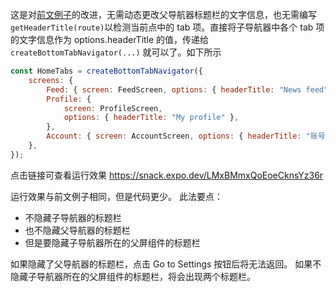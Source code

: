 这是对[前文例子](52、React%20Navigation/6.1、设置父导航器选项.md)的改进，无需动态更改父导航器标题栏的文字信息，也无需编写 `getHeaderTitle(route)`以检测当前点中的 tab 项。直接将子导航器中各个 tab 项的文字信息作为 options.headerTitle 的值，传递给 `createBottomTabNavigator(...)` 就可以了。如下所示

```jsx
const HomeTabs = createBottomTabNavigator({
	screens: {
		Feed: { screen: FeedScreen, options: { headerTitle: "News feed" } },
		Profile: {
			screen: ProfileScreen,
			options: { headerTitle: "My profile" },
		},
		Account: { screen: AccountScreen, options: { headerTitle: "账号" } },
	},
});
```

点击链接可查看运行效果 https://snack.expo.dev/LMxBMmxQoEoeCknsYz36r

运行效果与前文例子相同，但是代码更少。 此法要点：

- 不隐藏子导航器的标题栏
- 也不隐藏父导航器的标题栏
- 但是要隐藏子导航器所在的父屏组件的标题栏

如果隐藏了父导航器的标题栏，点击 Go to Settings 按钮后将无法返回。
如果不隐藏子导航器所在的父屏组件的标题栏，将会出现两个标题栏。
